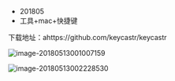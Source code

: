* 201805
* 工具+mac+快捷键

下载地址：ahttps://github.com/keycastr/keycastr



![image-20180513001007159](https://ws3.sinaimg.cn/large/006tKfTcgy1fr90avpysaj30ck07e74t.jpg)



![image-20180513002228530](https://ws4.sinaimg.cn/large/006tKfTcgy1fr90nqmjs2j30cx0esjt7.jpg)
